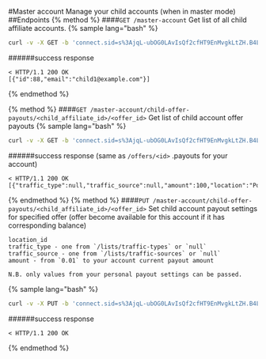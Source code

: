 #Master account
Manage your child accounts (when in master mode)
##Endpoints
{% method %}
####`GET /master-account`
Get list of all child affiliate accounts.
{% sample lang="bash" %}
```bash
curl -v -X GET -b 'connect.sid=s%3AjqL-ubOG0LAvIsQf2cfHT9EnMvgkLtZH.B4LmgxlrTpnmmHD6VXxVdTbwIkWuZOQ2ZtK1%2FQnMKys' https://dashboard.everad.com/v2/master-account
```
######success response
```
< HTTP/1.1 200 OK
[{"id":88,"email":"child1@example.com"}]
```
{% endmethod %}

{% method %}
####`GET /master-account/child-offer-payouts/<child_affiliate_id>/<offer_id>`
Get list of child account offer payouts
{% sample lang="bash" %}
```bash
curl -v -X GET -b 'connect.sid=s%3AjqL-ubOG0LAvIsQf2cfHT9EnMvgkLtZH.B4LmgxlrTpnmmHD6VXxVdTbwIkWuZOQ2ZtK1%2FQnMKys' https://dashboard.everad.com/v2/master-account/child-offer-payouts/88/1
```
######success response (same as `/offers/<id>` .payouts for your account)
```
< HTTP/1.1 200 OK
[{"traffic_type":null,"traffic_source":null,"amount":100,"location":"Россия","location_id":2017370}]
```

{% endmethod %}
{% method %}
####`PUT /master-account/child-offer-payouts/<child_affiliate_id>/<offer_id>`
Set child account payout settings for specified offer (offer become available for this account if it has corresponding balance)
```
location_id
traffic_type - one from `/lists/traffic-types` or `null`
traffic_source - one from `/lists/traffic-sources` or `null`
amount - from `0.01` to your account current payout amount

N.B. only values from your personal payout settings can be passed.
```

{% sample lang="bash" %}
```bash
curl -v -X PUT -b 'connect.sid=s%3AjqL-ubOG0LAvIsQf2cfHT9EnMvgkLtZH.B4LmgxlrTpnmmHD6VXxVdTbwIkWuZOQ2ZtK1%2FQnMKys' -H 'Content-type: application/json' -d '[{"location_id":"2017370", "traffic_type": null, "traffic_source": null, "amount":100}]' https://dashboard.everad.com/v2/master-account/child-offer-payouts/88/1
```
######success response
```
< HTTP/1.1 200 OK
```
{% endmethod %}
